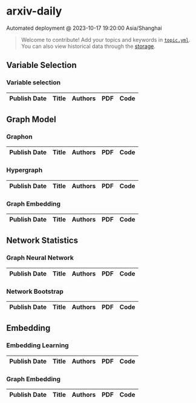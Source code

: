 # arxiv-daily
 Automated deployment @ 2023-10-17 19:20:00 Asia/Shanghai
> Welcome to contribute! Add your topics and keywords in [`topic.yml`](https://github.com/xhnnnnn/arxiv-daily/blob/main/database/topic.yml).
> You can also view historical data through the [storage](https://github.com/xhnnnnn/arxiv-daily/blob/main/database/storage).

## Variable Selection

### Variable selection
|Publish Date|Title|Authors|PDF|Code|
| :---: | :---: | :---: | :---: | :---: |

## Graph Model

### Graphon
|Publish Date|Title|Authors|PDF|Code|
| :---: | :---: | :---: | :---: | :---: |

### Hypergraph
|Publish Date|Title|Authors|PDF|Code|
| :---: | :---: | :---: | :---: | :---: |

### Graph Embedding
|Publish Date|Title|Authors|PDF|Code|
| :---: | :---: | :---: | :---: | :---: |

## Network Statistics

### Graph Neural Network
|Publish Date|Title|Authors|PDF|Code|
| :---: | :---: | :---: | :---: | :---: |

### Network Bootstrap
|Publish Date|Title|Authors|PDF|Code|
| :---: | :---: | :---: | :---: | :---: |

## Embedding

### Embedding Learning
|Publish Date|Title|Authors|PDF|Code|
| :---: | :---: | :---: | :---: | :---: |

### Graph Embedding
|Publish Date|Title|Authors|PDF|Code|
| :---: | :---: | :---: | :---: | :---: |
